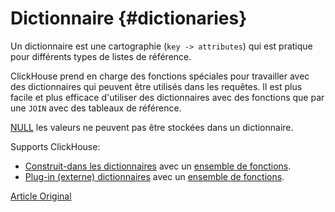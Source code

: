 # Dictionnaire {#dictionaries}

Un dictionnaire est une cartographie (`key -> attributes`) qui est pratique pour différents types de listes de référence.

ClickHouse prend en charge des fonctions spéciales pour travailler avec des dictionnaires qui peuvent être utilisés dans les requêtes. Il est plus facile et plus efficace d'utiliser des dictionnaires avec des fonctions que par une `JOIN` avec des tableaux de référence.

[NULL](../syntax.md#null) les valeurs ne peuvent pas être stockées dans un dictionnaire.

Supports ClickHouse:

-   [Construit-dans les dictionnaires](internal_dicts.md#internal_dicts) avec un [ensemble de fonctions](../functions/ym_dict_functions.md).
-   [Plug-in (externe) dictionnaires](external_dicts.md) avec un [ensemble de fonctions](../functions/ext_dict_functions.md).

[Article Original](https://clickhouse.tech/docs/en/query_language/dicts/) <!--hide-->
